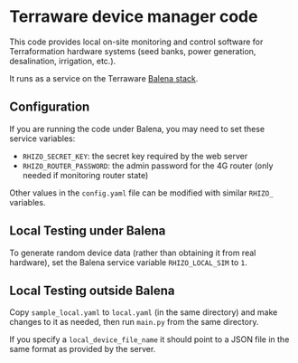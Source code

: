 # Terraware device manager code

This code provides local on-site monitoring and control software for Terraformation hardware systems (seed banks, power generation, desalination, irrigation, etc.).

It runs as a service on the Terraware [Balena stack](https://github.com/terraware/balena/).

## Configuration

If you are running the code under Balena, you may need to set these service variables:

*   `RHIZO_SECRET_KEY`: the secret key required by the web server
*   `RHIZO_ROUTER_PASSWORD`: the admin password for the 4G router (only needed if monitoring router state)

Other values in the `config.yaml` file can be modified with similar `RHIZO_` variables.

## Local Testing under Balena

To generate random device data (rather than obtaining it from real hardware), set the Balena service variable `RHIZO_LOCAL_SIM` to `1`.

## Local Testing outside Balena

Copy `sample_local.yaml` to `local.yaml` (in the same directory) and make changes to it as needed, then run `main.py` from the same directory. 

If you specify a `local_device_file_name` it should point to a JSON file in the same format as provided by the server.
